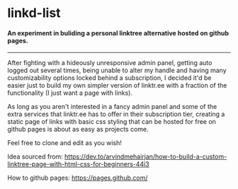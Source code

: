 # linkd-list

#### An experiment in buliding a personal linktree alternative hosted on github pages.

---

After fighting with a hideously unresponsive admin panel, getting auto logged out several times, being unable to alter my handle and having many customizability options locked behind a subscription, I decided it'd be easier just to build my own simpler version of linktr.ee with a fraction of the functionality (I just want a page with links).

As long as you aren't interested in a fancy admin panel and some of the extra services that linktr.ee has to offer in their subscription tier, creating a static page of links with basic css styling that can be hosted for free on github pages is about as easy as projects come.

Feel free to clone and edit as you wish!

Idea sourced from: https://dev.to/arvindmehairjan/how-to-build-a-custom-linktree-page-with-html-css-for-beginners-44i3

How to github pages: https://pages.github.com/
